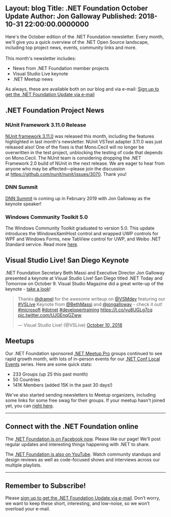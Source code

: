 Layout: blog
Title: .NET Foundation October Update
Author: Jon Galloway
Published: 2018-10-31 22:00:00.0000000
---
<p>Here's the October edition of the .NET Foundation newsletter. Every month, we'll give you a quick overview of the .NET Open Source landscape, including top project news, events, community links and more.<br />
<br />
This month's newsletter includes:</p>

<ul>
<li>News from .NET Foundation member projects</li>
<li>Visual Studio Live keynote</li>
<li>.NET Meetup news</li>
</ul>

<p>As always, these are available both on our blog and via e-mail:&nbsp;<a href="http://eepurl.com/dhL_qb">Sign up to get the .NET Foundation Update via e-mail</a></p>

<h2>.NET Foundation Project News</h2>

<h3>NUnit Framework 3.11.0 Release</h3>

<p><a href="http://nunit.org/news/update/nunit/2018/10/06/nunit-3.11.html">NUnit framework 3.11.0</a>&nbsp;was released this month, including the features highlighted in last month's newsletter. NUnit VSTest adapter 3.11.0 was just released also! One of the fixes is that Mono.Cecil will no longer be overwritten in the test project, unblocking the testing of code that depends on Mono.Cecil. The NUnit team is considering dropping the .NET Framework 2.0 build of NUnit in the next release. We are eager to hear from anyone who may be affected—please join the discussion at&nbsp;<a href="https://github.com/nunit/nunit/issues/3070">https://github.com/nunit/nunit/issues/3070</a>. Thank you!</p>

<h3>DNN Summit</h3>

<p><a href="https://www.dnnsummit.org/">DNN Summit</a>&nbsp;is coming up in February 2019 with Jon Galloway as the keynote speaker!</p>

<h3>Windows Community Toolkit 5.0</h3>

<p>The Windows Community Toolkit graduated to version 5.0. This update introduces the WindowsXamlHost control and wrapped UWP controls for WPF and Windows Forms, new TabView control for UWP, and Weibo .NET Standard service. Read more&nbsp;<a href="https://blogs.windows.com/buildingapps/2018/10/31/announcing-windows-community-toolkit-v5-0/#usWqzwJd2D3YWcgi.97">here</a>.</p>

<h2>Visual Studio&nbsp;Live! San Diego Keynote</h2>

<p>.NET Foundation Secretary Beth Massi and Executive Director Jon Galloway presented a keynote at Visual Studio Live! San Diego titled&nbsp;.NET Today and Tomorrow&nbsp;on October 9. Visual Studio Magazine did a great write-up of the keynote -&nbsp;<a href="https://visualstudiomagazine.com/articles/2018/10/10/net-keynote.aspx">take a look</a>!</p>

<blockquote class="twitter-tweet" data-lang="en">
<p dir="ltr" lang="en">Thanks <a href="https://twitter.com/dramel?ref_src=twsrc%5Etfw">@dramel</a> for the awesome writeup on <a href="https://twitter.com/VSMdev?ref_src=twsrc%5Etfw">@VSMdev</a> featuring our <a href="https://twitter.com/hashtag/VSLive?src=hash&amp;ref_src=twsrc%5Etfw">#VSLive</a> Keynote from <a href="https://twitter.com/BethMassi?ref_src=twsrc%5Etfw">@BethMassi</a> and <a href="https://twitter.com/jongalloway?ref_src=twsrc%5Etfw">@jongalloway</a> - check it out! <a href="https://twitter.com/hashtag/microsoft?src=hash&amp;ref_src=twsrc%5Etfw">#microsoft</a> <a href="https://twitter.com/hashtag/dotnet?src=hash&amp;ref_src=twsrc%5Etfw">#dotnet</a> <a href="https://twitter.com/hashtag/developertraining?src=hash&amp;ref_src=twsrc%5Etfw">#developertraining</a> <a href="https://t.co/yu8UGLg7cq">https://t.co/yu8UGLg7cq</a> <a href="https://t.co/UJGEnqGZww">pic.twitter.com/UJGEnqGZww</a></p>
— Visual Studio Live! (@VSLive) <a href="https://twitter.com/VSLive/status/1050164093716447233?ref_src=twsrc%5Etfw">October 10, 2018</a></blockquote>
<!-- script async src="https://platform.twitter.com/widgets.js" charset="utf-8"></script -->

<h2>Meetups</h2>

<p>Our .NET Foundation sponsored&nbsp;<a href="https://www.meetup.com/pro/dotnet">.NET Meetup Pro</a> groups&nbsp;continued to see rapid growth month, with lots of in-person&nbsp;events for our&nbsp;<a href="https://www.dotnetconf.net/local-events/">.NET Conf Local Events</a>&nbsp;series.&nbsp;Here are some quick stats:</p>

<ul>
<li>233 Groups (up 25 this past month)</li>
<li>50 Countries</li>
<li>141K Members (added 15K in the past 30 days!)</li>
</ul>

<p>We've also started sending newsletters to Meetup organizers, including some links for some free swag for their groups. If your meetup hasn't joined yet, you can <a href="https://aka.ms/add-dotnet-meetup">right here</a>.</p>

<hr />
<h2>Connect with the .NET Foundation online</h2>

<p>The&nbsp;<a href="https://www.facebook.com/dotnetfoundation/">.NET Foundation is on Facebook now</a>. Please like our page! We’ll post regular updates and interesting things happening with .NET to share.</p>

<p>The <a href="https://www.youtube.com/NETFoundation">.NET Foundation is also on YouTube</a>. Watch community standups and design reviews as well as code-focused shows and interviews across our multiple playlists.</p>

<hr />
<h2>Remember to Subscribe!</h2>

<p>Please&nbsp;<a href="http://eepurl.com/dhL_qb">sign up&nbsp;to get the .NET Foundation Update via e-mail</a>.&nbsp;Don’t worry, we want to keep these short, interesting, and low-noise, so we won’t overload your e-mail.</p>
